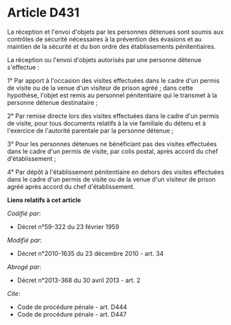 # Article D431

La réception et l'envoi d'objets par les personnes détenues sont soumis aux contrôles de sécurité nécessaires à la prévention
des évasions et au maintien de la sécurité et du bon ordre des établissements pénitentiaires.

La réception ou l'envoi d'objets autorisés par une personne détenue s'effectue :

1° Par apport à l'occasion des visites effectuées dans le cadre d'un permis de visite ou de la venue d'un visiteur de prison
agréé ; dans cette hypothèse, l'objet est remis au personnel pénitentiaire qui le transmet à la personne détenue
destinataire ;

2° Par remise directe lors des visites effectuées dans le cadre d'un permis de visite, pour tous documents relatifs à la vie
familiale du détenu et à l'exercice de l'autorité parentale par la personne détenue ;

3° Pour les personnes détenues ne bénéficiant pas des visites effectuées dans le cadre d'un permis de visite, par colis
postal, après accord du chef d'établissement ;

4° Par dépôt à l'établissement pénitentiaire en dehors des visites effectuées dans le cadre d'un permis de visite ou de la
venue d'un visiteur de prison agréé après accord du chef d'établissement.

**Liens relatifs à cet article**

_Codifié par_:

  - Décret n°59-322 du 23 février 1959

_Modifié par_:

  - Décret n°2010-1635 du 23 décembre 2010 - art. 34

_Abrogé par_:

  - Décret n°2013-368 du 30 avril 2013 - art. 2

_Cite_:

  - Code de procédure pénale - art. D444
  - Code de procédure pénale - art. D447

